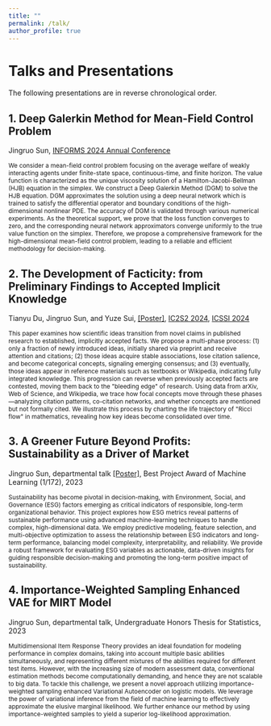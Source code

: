 ```yaml
---
title: ""
permalink: /talk/
author_profile: true
---
```


# Talks and Presentations

The following presentations are in reverse chronological order. 

## 1. Deep Galerkin Method for Mean-Field Control Problem

Jingruo Sun, [INFORMS 2024 Annual Conference](https://meetings.informs.org/wordpress/seattle2024/)

<span style="font-size:85%;"> 
We consider a mean-field control problem focusing on the average welfare of weakly interacting agents under finite-state space, continuous-time, and finite horizon. The value function is characterized as the unique viscosity solution of a Hamilton-Jacobi-Bellman (HJB) equation in the simplex. We construct a Deep Galerkin Method (DGM) to solve the HJB equation. DGM approximates the solution using a deep neural network which is trained to satisfy the differential operator and boundary conditions of the high-dimensional nonlinear PDE. The accuracy of DGM is validated through various numerical experiments. As the theoretical support, we prove that the loss function converges to zero, and the corresponding neural network approximators converge uniformly to the true value function on the simplex. Therefore, we propose a comprehensive framework for the high-dimensional mean-field control problem, leading to a reliable and efficient methodology for decision-making.
</span>

## 2. The Development of Facticity: from Preliminary Findings to Accepted Implicit Knowledge

Tianyu Du, Jingruo Sun, and Yuze Sui, [[Poster]](/_pages/Poster-ICSSI), [IC2S2 2024](https://ic2s2-2024.org/), [ICSSI 2024](https://www.icssi.org/)

<span style="font-size:85%;"> 
This paper examines how scientific ideas transition from novel claims in published research to established, implicitly accepted facts. We propose a multi-phase process: (1) only a fraction of newly introduced ideas, initially shared via preprint and receive attention and citations; (2) those ideas acquire stable associations, lose citation salience, and become categorical concepts, signaling emerging consensus; and (3) eventually, those ideas appear in reference materials such as textbooks or Wikipedia, indicating fully integrated knowledge. This progression can reverse when previously accepted facts are contested, moving them back to the "bleeding edge" of research. Using data from arXiv, Web of Science, and Wikipedia, we trace how focal concepts move through these phases—analyzing citation patterns, co-citation networks, and whether concepts are mentioned but not formally cited. We illustrate this process by charting the life trajectory of "Ricci flow" in mathematics, revealing how key ideas become consolidated over time. 
</span>

## 3. A Greener Future Beyond Profits: Sustainability as a Driver of Market

Jingruo Sun, departmental talk [[Poster]](/_pages/Poster-CS229.pdf), Best Project Award of Machine Learning (1/172), 2023

<span style="font-size:85%;"> 
Sustainability has become pivotal in decision-making, with Environment, Social, and Governance (ESG) factors emerging as critical indicators of responsible, long-term organizational behavior. This project explores how ESG metrics reveal patterns of sustainable performance using advanced machine-learning techniques to handle complex, high-dimensional data. We employ predictive modeling, feature selection, and multi-objective optimization to assess the relationship between ESG indicators and long-term performance, balancing model complexity, interpretability, and reliability. We provide a robust framework for evaluating ESG variables as actionable, data-driven insights for guiding responsible decision-making and promoting the long-term positive impact of sustainability. 
</span>

## 4. Importance-Weighted Sampling Enhanced VAE for MIRT Model

Jingruo Sun, departmental talk, Undergraduate Honors Thesis for Statistics, 2023

<span style="font-size:85%;"> 
Multidimensional Item Response Theory provides an ideal foundation for modeling performance in complex domains, taking into account multiple basic abilities simultaneously, and representing different mixtures of the abilities required for different test items. However, with the increasing size of modern assessment data, conventional estimation methods become computationally demanding, and hence they are not scalable to big data. To tackle this challenge, we present a novel approach utilizing importance-weighted sampling enhanced Variational Autoencoder on logistic models. We leverage the power of variational inference from the field of machine learning to effectively approximate the elusive marginal likelihood. We further enhance our method by using importance-weighted samples to yield a superior log-likelihood approximation. 
</span>
